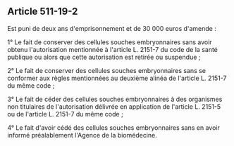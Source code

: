 Article 511-19-2
----
Est puni de deux ans d'emprisonnement et de 30 000 euros d'amende :

1° Le fait de conserver des cellules souches embryonnaires sans avoir obtenu
l'autorisation mentionnée à l'article L. 2151-7 du code de la santé publique ou
alors que cette autorisation est retirée ou suspendue ;

2° Le fait de conserver des cellules souches embryonnaires sans se conformer aux
règles mentionnées au deuxième alinéa de l'article L. 2151-7 du même code ;

3° Le fait de céder des cellules souches embryonnaires à des organismes non
titulaires de l'autorisation délivrée en application de l'article L. 2151-5 ou
de l'article L. 2151-7 du même code ;

4° Le fait d'avoir cédé des cellules souches embryonnaires sans en avoir informé
préalablement l'Agence de la biomédecine.
